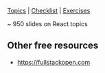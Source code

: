 [Topics](react-all-collection-topics-en.html) | [Checklist](react-all-checklist-en.html) | [Exercises](https://github.com/marko-knoebl/slides/tree/master/exercises)

~ 950 slides on React topics

<!-- CONTENT-BELOW -->

## Other free resources

- <https://fullstackopen.com>
